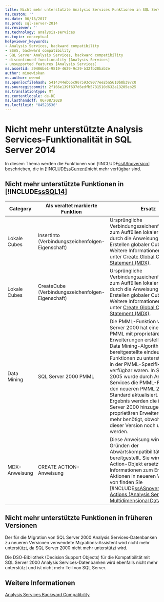 ```yaml
---
title: Nicht mehr unterstützte Analysis Services Funktionen in SQL Server 2014 | Microsoft-Dokumentation
ms.custom: ''
ms.date: 06/13/2017
ms.prod: sql-server-2014
ms.reviewer: ''
ms.technology: analysis-services
ms.topic: conceptual
helpviewer_keywords:
- Analysis Services, backward compatibility
- SSAS, backward compatibility
- SQL Server Analysis Services, backward compatibility
- discontinued functionality [Analysis Services]
- unsupported features [Analysis Services]
ms.assetid: 39406be1-9819-4629-9c29-b32fb20bab2e
author: minewiskan
ms.author: owend
ms.openlocfilehash: 5414344eb65c907593c9077ee2ba5610b8b397c0
ms.sourcegitcommit: 2f166e139f637d6edfb5731510d632a13205eb25
ms.translationtype: MT
ms.contentlocale: de-DE
ms.lasthandoff: 06/08/2020
ms.locfileid: "84528536"
---
```

# <a name="discontinued-analysis-services-functionality-in-sql-server-2014"></a>Nicht mehr unterstützte Analysis Services-Funktionalität in SQL Server 2014
  In diesem Thema werden die Funktionen von [!INCLUDE[ssASnoversion](../includes/ssasnoversion-md.md)] beschrieben, die in [!INCLUDE[ssCurrent](../includes/sscurrent-md.md)]nicht mehr verfügbar sind.  
  
## <a name="discontinued-features-in-sssql14"></a>Nicht mehr unterstützte Funktionen in [!INCLUDE[ssSQL14](../includes/sssql14-md.md)]  
  
|Category|Als veraltet markierte Funktion|Ersatz|  
|--------------|------------------------|-----------------|  
|Lokale Cubes|InsertInto (Verbindungszeichenfolgen-Eigenschaft)|Ursprüngliche Verbindungszeichenfolgensyntax zum Auffüllen lokaler Cubes wird durch die Anweisung zum Erstellen globaler Cubes ersetzt. Weitere Informationen finden Sie unter [Create Global Cube Statement &#40;MDX&#41;](/sql/mdx/mdx-data-definition-create-global-cube).|  
|Lokale Cubes|CreateCube (Verbindungszeichenfolgen-Eigenschaft)|Ursprüngliche Verbindungszeichenfolgensyntax zum Auffüllen lokaler Cubes wird durch die Anweisung zum Erstellen globaler Cubes ersetzt. Weitere Informationen finden Sie unter [Create Global Cube Statement &#40;MDX&#41;](/sql/mdx/mdx-data-definition-create-global-cube).|  
|Data Mining|SQL Server 2000 PMML|Die PMML-Funktion von SQL Server 2000 hat eine Form von PMML mit proprietären Erweiterungen erstellt, um von Data Mining-Algorithmen bereitgestellte eindeutige Funktionen zu unterstützen, die in der PMML-Spezifikation nicht verfügbar waren. In SQL Server 2005 wurde durch Analysis Services die PMML-Funktion auf den neueren PMML 2.1-Standard aktualisiert. Als Ergebnis werden die in SQL Server 2000 hinzugefügten proprietären Erweiterungen nicht mehr benötigt, obwohl sie in dieser Version noch unterstützt werden.|  
|MDX-Anweisung|CREATE ACTION-Anweisung|Diese Anweisung wird nur aus Gründen der Abwärtskompatibilität bereitgestellt. Sie wird vom Action-Objekt ersetzt. Weitere Informationen zum Erstellen von Aktionen in neueren Versionen von finden Sie [!INCLUDE[ssASnoversion](../includes/ssasnoversion-md.md)] unter [Actions &#40;Analysis Services-Multidimensional Data&#41;](multidimensional-models/actions-analysis-services-multidimensional-data.md).|  
  
## <a name="discontinued-features-in-previous-releases"></a>Nicht mehr unterstützte Funktionen in früheren Versionen  
 Der für die Migration von SQL Server 2000 Analysis Services-Datenbanken zu neueren Versionen verwendete Migrations-Assistent wird nicht mehr unterstützt, da SQL Server 2000 nicht mehr unterstützt wird.  
  
 Die DSO-Bibliothek (Decision Support Objects) für die Kompatibilität mit SQL Server 2000 Analysis Services-Datenbanken wird ebenfalls nicht mehr unterstützt und ist nicht mehr Teil von SQL Server.  
  
## <a name="see-also"></a>Weitere Informationen  
 [Analysis Services Backward Compatibility](analysis-services-backward-compatibility.md)  
  
  

